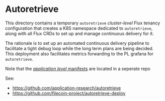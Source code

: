 # Autoretrieve

This directory contains a temporary `autoretrieve` _cluster-level_ Flux tenancy configuration that
creates a K8S namespace dedicated to `autoretrieve`, along with all Flux CRDs to set up and manage
continuous delivery for it.

The rationale is to set up an automated continuous delivery pipeline to facilitate a tight debug
loop while the long term plans are being decided. This deployment also facilitates metrics
forwarding to the PL grafana for `autoretrieve`.

Note that the [_application
level_ manifests](https://github.com/filecoin-project/autoretrieve-deploy/tree/main/deploy/manifests/dev/us-east-2)
are located in a seperate repo

See:

- https://github.com/application-research/autoretrieve
- https://github.com/filecoin-project/autoretrieve-deploy
